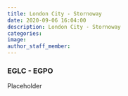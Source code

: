 ```yaml
---
title: London City - Stornoway
date: 2020-09-06 16:04:00
description: London City - Stornoway
categories:
image:
author_staff_member:
---
```


### EGLC - EGPO

Placeholder

&nbsp;